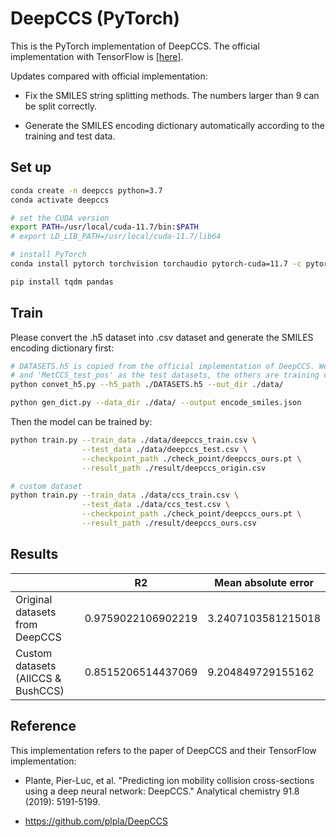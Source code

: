 # DeepCCS (PyTorch)

This is the PyTorch implementation of DeepCCS. The official implementation with TensorFlow is [[here]](https://github.com/plpla/DeepCCS). 

Updates compared with official implementation:

- Fix the SMILES string splitting methods. The numbers larger than 9 can be split correctly. 

- Generate the SMILES encoding dictionary automatically according to the training and test data. 



## Set up

```bash
conda create -n deepccs python=3.7
conda activate deepccs

# set the CUDA version
export PATH=/usr/local/cuda-11.7/bin:$PATH
# export LD_LIB_PATH=/usr/local/cuda-11.7/lib64

# install PyTorch
conda install pytorch torchvision torchaudio pytorch-cuda=11.7 -c pytorch -c nvidia

pip install tqdm pandas
```



## Train

Please convert the .h5 dataset into .csv dataset and generate the SMILES encoding dictionary first:

```bash
# DATASETS.h5 is copied from the official implementation of DeepCCS. We chose 'MetCCS_test_neg' 
# and 'MetCCS_test_pos' as the test datasets, the others are training datasets. 
python convet_h5.py --h5_path ./DATASETS.h5 --out_dir ./data/

python gen_dict.py --data_dir ./data/ --output encode_smiles.json 
```

Then the model can be trained by: 

```bash
python train.py --train_data ./data/deepccs_train.csv \
                --test_data ./data/deepccs_test.csv \
                --checkpoint_path ./check_point/deepccs_ours.pt \
                --result_path ./result/deepccs_origin.csv 

# custom dataset
python train.py --train_data ./data/ccs_train.csv \
                --test_data ./data/ccs_test.csv \
                --checkpoint_path ./check_point/deepccs_ours.pt \
                --result_path ./result/deepccs_ours.csv 
```



## Results

|                                    | R2                 | Mean absolute error |
|------------------------------------|--------------------|---------------------|
| Original datasets from DeepCCS     | 0.9759022106902219 | 3.2407103581215018  |
| Custom datasets (AllCCS & BushCCS) | 0.8515206514437069 | 9.204849729155162   |



## Reference

This implementation refers to the paper of DeepCCS and their TensorFlow implementation: 

- Plante, Pier-Luc, et al. "Predicting ion mobility collision cross-sections using a deep neural network: DeepCCS." Analytical chemistry 91.8 (2019): 5191-5199.

- https://github.com/plpla/DeepCCS
